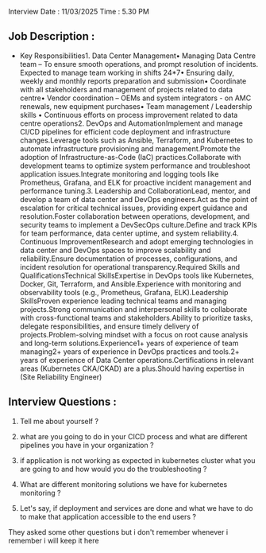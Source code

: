 Interview Date : 11/03/2025 Time : 5.30 PM

Job Description : 
----------------
- Key Responsibilities1. Data Center Management•	Managing Data Centre team – To ensure smooth operations, and prompt resolution of incidents. Expected to manage team working in shifts 24*7•	Ensuring daily, weekly and monthly reports preparation and submission•	Coordinate with all stakeholders and management of projects related to data centre•	Vendor coordination – OEMs and system integrators - on AMC renewals, new equipment purchases•	Team management / Leadership skills •	Continuous efforts on process improvement related to data centre operations2. DevOps and AutomationImplement and manage CI/CD pipelines for efficient code deployment and infrastructure changes.Leverage tools such as Ansible, Terraform, and Kubernetes to automate infrastructure provisioning and management.Promote the adoption of Infrastructure-as-Code (IaC) practices.Collaborate with development teams to optimize system performance and troubleshoot application issues.Integrate monitoring and logging tools like Prometheus, Grafana, and ELK for proactive incident management and performance tuning.3. Leadership and CollaborationLead, mentor, and develop a team of data center and DevOps engineers.Act as the point of escalation for critical technical issues, providing expert guidance and resolution.Foster collaboration between operations, development, and security teams to implement a DevSecOps culture.Define and track KPIs for team performance, data center uptime, and system reliability.4. Continuous ImprovementResearch and adopt emerging technologies in data center and DevOps spaces to improve scalability and reliability.Ensure documentation of processes, configurations, and incident resolution for operational transparency.Required Skills and QualificationsTechnical SkillsExpertise in DevOps tools like Kubernetes, Docker, Git, Terraform, and Ansible.Experience with monitoring and observability tools (e.g., Prometheus, Grafana, ELK).Leadership SkillsProven experience leading technical teams and managing projects.Strong communication and interpersonal skills to collaborate with cross-functional teams and stakeholders.Ability to prioritize tasks, delegate responsibilities, and ensure timely delivery of projects.Problem-solving mindset with a focus on root cause analysis and long-term solutions.Experience1+ years of experience of team managing2+ years of experience in DevOps practices and tools.2+ years of experience of Data Center operations.Certifications in relevant areas (Kubernetes CKA/CKAD) are a plus.Should having expertise in (Site Reliability Engineer)

Interview Questions :
------------------------
1. Tell me about yourself ?

2. what are you going to do in your CICD process and what are different pipelines you have in your organization ?
3. if application is not working as expected in kubernetes cluster what you are going to and how would you do the troubleshooting ?
4. What are different monitoring solutions we have for kubernetes monitoring ?
5. Let's say, if deployment and services are done and what we have to do to make that application accessible to the end users ?

They asked some other questions but i don't remember whenever i remember i will keep it here

